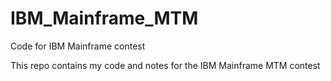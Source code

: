 # IBM_Mainframe_MTM
 Code for IBM Mainframe contest
 
 This repo contains my code and notes for the IBM Mainframe MTM contest
